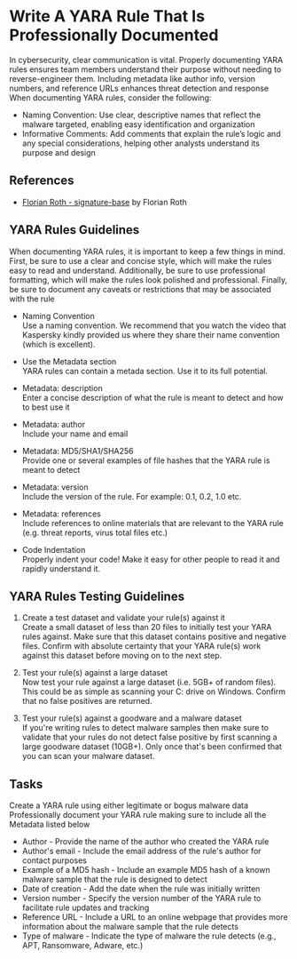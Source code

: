 # Write A YARA Rule That Is Professionally Documented
In cybersecurity, clear communication is vital. Properly documenting YARA rules ensures team members understand their purpose without needing to reverse-engineer them. Including metadata like author info, version numbers, and reference URLs enhances threat detection and response
<br/>
When documenting YARA rules, consider the following:
- Naming Convention: Use clear, descriptive names that reflect the malware targeted, enabling easy identification and organization
- Informative Comments: Add comments that explain the rule’s logic and any special considerations, helping other analysts understand its purpose and design

## References
- [Florian Roth - signature-base](https://github.com/Neo23x0/signature-base/tree/master/yara) by Florian Roth


## YARA Rules Guidelines
When documenting YARA rules, it is important to keep a few things in mind. First, be sure to use a clear and concise style, which will make the rules easy to read and understand. Additionally, be sure to use professional formatting, which will make the rules look polished and professional. Finally, be sure to document any caveats or restrictions that may be associated with the rule

- Naming Convention <br/>
Use a naming convention. We recommend that you watch the video that Kaspersky kindly provided us where they share their name convention (which is excellent).

- Use the Metadata section <br/>
YARA rules can contain a metada section. Use it to its full potential.

- Metadata: description <br/>
Enter a concise description of what the rule is meant to detect and how to best use it

- Metadata: author <br/>
Include your name and email

- Metadata: MD5/SHA1/SHA256 <br/>
Provide one or several examples of file hashes that the YARA rule is meant to detect

- Metadata: version <br/>
Include the version of the rule. For example: 0.1, 0.2, 1.0 etc.

- Metadata: references <br/>
Include references to online materials that are relevant to the YARA rule (e.g. threat reports, virus total files etc.)

- Code Indentation <br/>
Properly indent your code! Make it easy for other people to read it and rapidly understand it.


## YARA Rules Testing Guidelines
1. Create a test dataset and validate your rule(s) against it <br/>
Create a small dataset of less than 20 files to initially test your YARA rules against. Make sure that this dataset contains positive and negative files. Confirm with absolute certainty that your YARA rule(s) work against this dataset before moving on to the next step.

2. Test your rule(s) against a large dataset <br/>
Now test your rule against a large dataset (i.e. 5GB+ of random files). This could be as simple as scanning your C: drive on Windows. Confirm that no false positives are returned.

3. Test your rule(s) against a goodware and a malware dataset <br/>
If you're writing rules to detect malware samples then make sure to validate that your rules do not detect false positive by first scanning a large goodware dataset (10GB+). Only once that's been confirmed that you can scan your malware dataset.


## Tasks
Create a YARA rule using either legitimate or bogus malware data
Professionally document your YARA rule making sure to include all the Metadata listed below
- Author - Provide the name of the author who created the YARA rule
- Author's email - Include the email address of the rule's author for contact purposes
- Example of a MD5 hash - Include an example MD5 hash of a known malware sample that the rule is designed to detect
- Date of creation - Add the date when the rule was initially written
- Version number - Specify the version number of the YARA rule to facilitate rule updates and tracking
- Reference URL - Include a URL to an online webpage that provides more information about the malware sample that the rule detects
- Type of malware - Indicate the type of malware the rule detects (e.g., APT, Ransomware, Adware, etc.)


